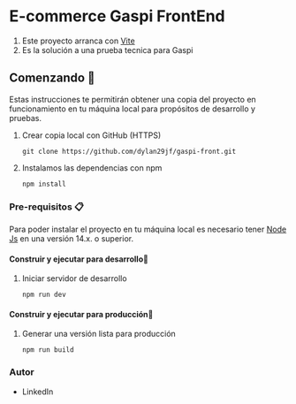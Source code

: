 # E-commerce Gaspi FrontEnd

1.  Este proyecto arranca con [Vite](https://vitejs.dev/ "Vite")
2. Es la solución a una prueba tecnica para Gaspi 

## Comenzando 🚀

Estas instrucciones te permitirán obtener una copia del proyecto en funcionamiento en tu máquina local para propósitos de desarrollo y pruebas.

1. Crear copia local con GitHub (HTTPS)

	`git clone https://github.com/dylan29jf/gaspi-front.git`

2. Instalamos las dependencias con npm

	`npm install`

### Pre-requisitos 📋

Para poder instalar el proyecto en tu máquina local es necesario tener [Node Js](https://nodejs.org/es "Node Js")  en una versión 14.x. o superior.

#### Construir y ejecutar para desarrollo🔧

1. Iniciar servidor de desarrollo

	`npm run dev`

#### Construir y ejecutar para producción🔧

1. Generar una versión lista para producción

	`npm run build`

### Autor

- LinkedIn

